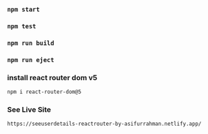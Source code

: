### `npm start`
### `npm test`
### `npm run build`
### `npm run eject`
### install react router dom v5
```bash
npm i react-router-dom@5
```
### See Live Site
```bash
https://seeuserdetails-reactrouter-by-asifurrahman.netlify.app/
```

